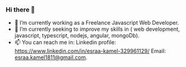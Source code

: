 ### Hi there 👋

- 🔭 I’m currently working as a Freelance Javascript Web Developer.
- 🌱 I’m currently seeking to improve my skills in ( web development, javascript, typescript, nodejs, angular, mongoDb).
- 📫 You can reach me in:
      Linkedin profile: https://www.linkedin.com/in/esraa-kamel-329961129/
      Email: esraa.kamel1811@gmail.com.


<!--
**esraaKamel1195/esraaKamel1195** is a ✨ _special_ ✨ repository because its `README.md` (this file) appears on your GitHub profile.

Here are some ideas to get you started:

- 👯 I’m looking to collaborate on ...
- 🤔 I’m looking for help with ...
- 💬 Ask me about ...
- 😄 Pronouns: ...
- ⚡ Fun fact: ...
-->
